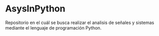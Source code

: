 # AsysInPython
Repositorio en el cuál se busca realizar el analisis de señales y sistemas mediante el lenguaje de programación Python.
